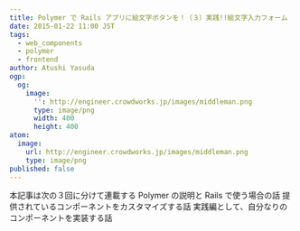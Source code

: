 ```yaml
---
title: Polymer で Rails アプリに絵文字ボタンを！（３）実践!!絵文字入力フォーム
date: 2015-01-22 11:00 JST
tags:
  - web_components
  - polymer
  - frontend
author: Atushi Yasuda
ogp:
  og:
    image:
      '': http://engineer.crowdworks.jp/images/middleman.png
      type: image/png
      width: 400
      height: 400
atom:
  image:
    url: http://engineer.crowdworks.jp/images/middleman.png
    type: image/png
published: false
---
```


本記事は次の３回に分けて連載する
Polymer の説明と Rails で使う場合の話
提供されているコンポーネントをカスタマイズする話
実践編として、自分なりのコンポーネントを実装する話
